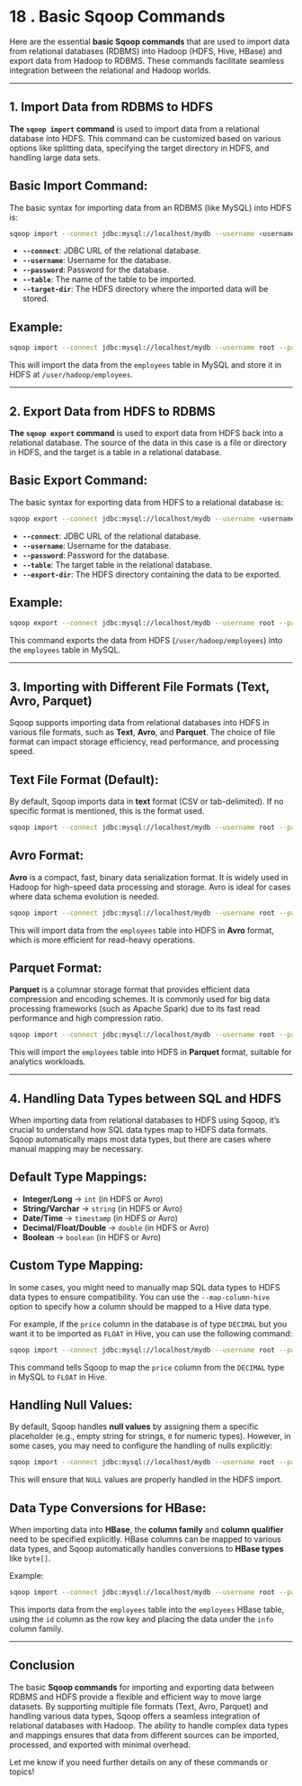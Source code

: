 # 18 . **Basic Sqoop Commands**

Here are the essential **basic Sqoop commands** that are used to import data from relational databases (RDBMS) into Hadoop (HDFS, Hive, HBase) and export data from Hadoop to RDBMS. These commands facilitate seamless integration between the relational and Hadoop worlds.

---

## **1. Import Data from RDBMS to HDFS**

**The `sqoop import` command** is used to import data from a relational database into HDFS. This command can be customized based on various options like splitting data, specifying the target directory in HDFS, and handling large data sets.

## **Basic Import Command**:

The basic syntax for importing data from an RDBMS (like MySQL) into HDFS is:

```bash
sqoop import --connect jdbc:mysql://localhost/mydb --username <username> --password <password> --table <table_name> --target-dir <hdfs_target_dir>
```

* **`--connect`**: JDBC URL of the relational database.
* **`--username`**: Username for the database.
* **`--password`**: Password for the database.
* **`--table`**: The name of the table to be imported.
* **`--target-dir`**: The HDFS directory where the imported data will be stored.

## **Example**:

```bash
sqoop import --connect jdbc:mysql://localhost/mydb --username root --password mypassword --table employees --target-dir /user/hadoop/employees
```

This will import the data from the `employees` table in MySQL and store it in HDFS at `/user/hadoop/employees`.

---

## **2. Export Data from HDFS to RDBMS**

**The `sqoop export` command** is used to export data from HDFS back into a relational database. The source of the data in this case is a file or directory in HDFS, and the target is a table in a relational database.

## **Basic Export Command**:

The basic syntax for exporting data from HDFS to a relational database is:

```bash
sqoop export --connect jdbc:mysql://localhost/mydb --username <username> --password <password> --table <table_name> --export-dir <hdfs_input_dir>
```

* **`--connect`**: JDBC URL of the relational database.
* **`--username`**: Username for the database.
* **`--password`**: Password for the database.
* **`--table`**: The target table in the relational database.
* **`--export-dir`**: The HDFS directory containing the data to be exported.

## **Example**:

```bash
sqoop export --connect jdbc:mysql://localhost/mydb --username root --password mypassword --table employees --export-dir /user/hadoop/employees
```

This command exports the data from HDFS (`/user/hadoop/employees`) into the `employees` table in MySQL.

---

## **3. Importing with Different File Formats (Text, Avro, Parquet)**

Sqoop supports importing data from relational databases into HDFS in various file formats, such as **Text**, **Avro**, and **Parquet**. The choice of file format can impact storage efficiency, read performance, and processing speed.

## **Text File Format** (Default):

By default, Sqoop imports data in **text** format (CSV or tab-delimited). If no specific format is mentioned, this is the format used.

```bash
sqoop import --connect jdbc:mysql://localhost/mydb --username root --password mypassword --table employees --target-dir /user/hadoop/employees --as-textfile
```

## **Avro Format**:

**Avro** is a compact, fast, binary data serialization format. It is widely used in Hadoop for high-speed data processing and storage. Avro is ideal for cases where data schema evolution is needed.

```bash
sqoop import --connect jdbc:mysql://localhost/mydb --username root --password mypassword --table employees --target-dir /user/hadoop/employees --as-avrodatafile
```

This will import data from the `employees` table into HDFS in **Avro** format, which is more efficient for read-heavy operations.

## **Parquet Format**:

**Parquet** is a columnar storage format that provides efficient data compression and encoding schemes. It is commonly used for big data processing frameworks (such as Apache Spark) due to its fast read performance and high compression ratio.

```bash
sqoop import --connect jdbc:mysql://localhost/mydb --username root --password mypassword --table employees --target-dir /user/hadoop/employees --as-parquetfile
```

This will import the `employees` table into HDFS in **Parquet** format, suitable for analytics workloads.

---

## **4. Handling Data Types between SQL and HDFS**

When importing data from relational databases to HDFS using Sqoop, it’s crucial to understand how SQL data types map to HDFS data formats. Sqoop automatically maps most data types, but there are cases where manual mapping may be necessary.

## **Default Type Mappings**:

* **Integer/Long** → `int` (in HDFS or Avro)
* **String/Varchar** → `string` (in HDFS or Avro)
* **Date/Time** → `timestamp` (in HDFS or Avro)
* **Decimal/Float/Double** → `double` (in HDFS or Avro)
* **Boolean** → `boolean` (in HDFS or Avro)

## **Custom Type Mapping**:

In some cases, you might need to manually map SQL data types to HDFS data types to ensure compatibility. You can use the `--map-column-hive` option to specify how a column should be mapped to a Hive data type.

For example, if the `price` column in the database is of type `DECIMAL` but you want it to be imported as `FLOAT` in Hive, you can use the following command:

```bash
sqoop import --connect jdbc:mysql://localhost/mydb --username root --password mypassword --table products --target-dir /user/hadoop/products --map-column-hive price=FLOAT
```

This command tells Sqoop to map the `price` column from the `DECIMAL` type in MySQL to `FLOAT` in Hive.

## **Handling Null Values**:

By default, Sqoop handles **null values** by assigning them a specific placeholder (e.g., empty string for strings, `0` for numeric types). However, in some cases, you may need to configure the handling of nulls explicitly:

```bash
sqoop import --connect jdbc:mysql://localhost/mydb --username root --password mypassword --table employees --target-dir /user/hadoop/employees --null-string '\\N' --null-non-string '\\N'
```

This will ensure that `NULL` values are properly handled in the HDFS import.

## **Data Type Conversions for HBase**:

When importing data into **HBase**, the **column family** and **column qualifier** need to be specified explicitly. HBase columns can be mapped to various data types, and Sqoop automatically handles conversions to **HBase types** like `byte[]`.

Example:

```bash
sqoop import --connect jdbc:mysql://localhost/mydb --username root --password mypassword --table employees --hbase-table employees --column-family info --hbase-row-key id
```

This imports data from the `employees` table into the `employees` HBase table, using the `id` column as the row key and placing the data under the `info` column family.

---

## **Conclusion**

The basic **Sqoop commands** for importing and exporting data between RDBMS and HDFS provide a flexible and efficient way to move large datasets. By supporting multiple file formats (Text, Avro, Parquet) and handling various data types, Sqoop offers a seamless integration of relational databases with Hadoop. The ability to handle complex data types and mappings ensures that data from different sources can be imported, processed, and exported with minimal overhead.

Let me know if you need further details on any of these commands or topics!
